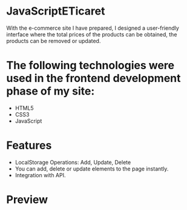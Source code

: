 # JavaScriptETicaret

With the e-commerce site I have prepared, I designed a user-friendly interface where the total prices of the products can be obtained, the products can be removed or updated.

# The following technologies were used in the frontend development phase of my site:
- HTML5
- CSS3
- JavaScript

# Features
- LocalStorage Operations: Add, Update, Delete
- You can add, delete or update elements to the page instantly.
- Integration with API.

# Preview

